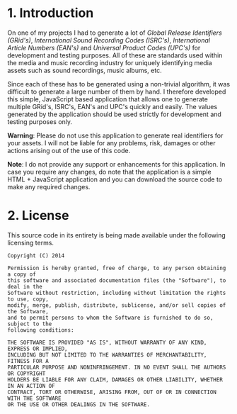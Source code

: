 # 1. Introduction
On one of my projects I had to generate a lot of <em>Global Release Identifiers (GRid's)</em>,
<em>International Sound Recording Codes (ISRC's)</em>, <em>International Article Numbers (EAN's)</em>
and <em>Universal Product Codes (UPC's)</em> for development and testing purposes.  All
of these are standards used within the media and music recording industry for uniquely
identifying media assets such as sound recordings, music albums, etc.

Since each of these has to be generated using a non-trivial algorithm, it was difficult to
generate a large number of them by hand.  I therefore developed this simple, JavaScript
based application that allows one to generate multiple GRid's, ISRC's, EAN's and UPC's
quickly and easily.  The values generated by the application should be used strictly for
development and testing purposes only.

<strong>Warning</strong>: Please do not use this application to generate real identifiers
for your assets.  I will not be liable for any problems, risk, damages or other actions
arising out of the use of this code.

<strong>Note</strong>: I do not provide any support or enhancements for this application.
In case you require any changes, do note that the application is a simple HTML +
JavaScript application and you can download the source code to make any required changes.

# 2. License
This source code in its entirety is being made available under the following licensing terms.

    Copyright (C) 2014

    Permission is hereby granted, free of charge, to any person obtaining a copy of
    this software and associated documentation files (the "Software"), to deal in the
    Software without restriction, including without limitation the rights to use, copy,
    modify, merge, publish, distribute, sublicense, and/or sell copies of the Software,
    and to permit persons to whom the Software is furnished to do so, subject to the
    following conditions:

    THE SOFTWARE IS PROVIDED "AS IS", WITHOUT WARRANTY OF ANY KIND, EXPRESS OR IMPLIED,
    INCLUDING BUT NOT LIMITED TO THE WARRANTIES OF MERCHANTABILITY, FITNESS FOR A
    PARTICULAR PURPOSE AND NONINFRINGEMENT. IN NO EVENT SHALL THE AUTHORS OR COPYRIGHT
    HOLDERS BE LIABLE FOR ANY CLAIM, DAMAGES OR OTHER LIABILITY, WHETHER IN AN ACTION OF
    CONTRACT, TORT OR OTHERWISE, ARISING FROM, OUT OF OR IN CONNECTION WITH THE SOFTWARE
    OR THE USE OR OTHER DEALINGS IN THE SOFTWARE.
